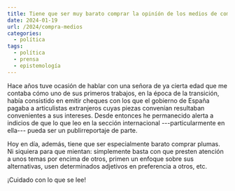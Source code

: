 ```yaml
---
title: Tiene que ser muy barato comprar la opiníón de los medios de comunicación, así que...
date: 2024-01-19
url: /2024/compra-medios
categories:
  - política
tags:
  - política
  - prensa
  - epistemología
---
```


Hace años tuve ocasión de hablar con una señora de ya cierta edad que me contaba cómo uno de sus primeros trabajos, en la época de la transición, había consistido en emitir cheques con los que el gobierno de España pagaba a articulistas extranjeros cuyas piezas convenían resultaban convenientes a sus intereses. Desde entonces he permanecido alerta a indicios de que lo que leo en la sección internacional ---particularmente en ella--- pueda ser un publirreportaje de parte.

Hoy en día, además, tiene que ser especialmente barato comprar plumas. Ni siquiera para que mientan: simplemente basta con que presten atención a unos temas por encima de otros, primen un enfoque sobre sus alternativas, usen determinados adjetivos en preferencia a otros, etc.

¡Cuidado con lo que se lee!